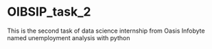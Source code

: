 # OIBSIP_task_2
This is the second task of data science internship from Oasis Infobyte named unemployment analysis with python
